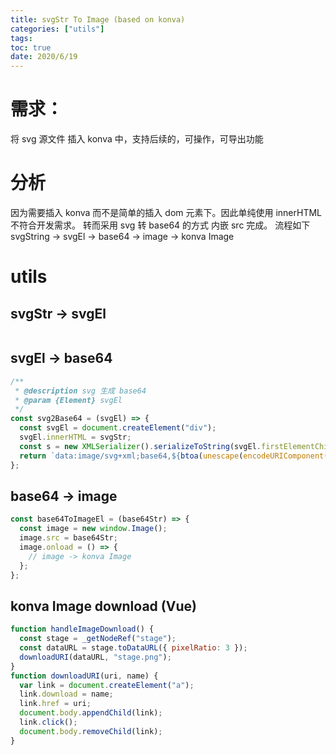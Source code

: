 ```yaml
---
title: svgStr To Image (based on konva)
categories: ["utils"]
tags:
toc: true
date: 2020/6/19
---
```


# 需求：

将 svg 源文件 插入 konva 中，支持后续的，可操作，可导出功能

# 分析

因为需要插入 konva 而不是简单的插入 dom 元素下。因此单纯使用 innerHTML 不符合开发需求。
转而采用 svg 转 base64 的方式 内嵌 src 完成。
流程如下 svgString -> svgEl -> base64 -> image -> konva Image

# utils

## svgStr -> svgEl

```js
```

## svgEl -> base64

```js
/**
 * @description svg 生成 base64
 * @param {Element} svgEl
 */
const svg2Base64 = (svgEl) => {
  const svgEl = document.createElement("div");
  svgEl.innerHTML = svgStr;
  const s = new XMLSerializer().serializeToString(svgEl.firstElementChild);
  return `data:image/svg+xml;base64,${btoa(unescape(encodeURIComponent(s)))}`;
};
```

## base64 -> image

```js
const base64ToImageEl = (base64Str) => {
  const image = new window.Image();
  image.src = base64Str;
  image.onload = () => {
    // image -> konva Image
  };
};
```

## konva Image download (Vue)

```js
function handleImageDownload() {
  const stage = _getNodeRef("stage");
  const dataURL = stage.toDataURL({ pixelRatio: 3 });
  downloadURI(dataURL, "stage.png");
}
function downloadURI(uri, name) {
  var link = document.createElement("a");
  link.download = name;
  link.href = uri;
  document.body.appendChild(link);
  link.click();
  document.body.removeChild(link);
}
```
